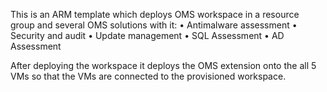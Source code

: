 This is an ARM template which deploys OMS workspace in a resource group and several OMS solutions with it:
•	Antimalware assessment
•	Security and audit
•	Update management
•	SQL Assessment
•	AD Assessment

After deploying the workspace it deploys the OMS extension onto the all 5 VMs so that the VMs are connected to the provisioned workspace.

